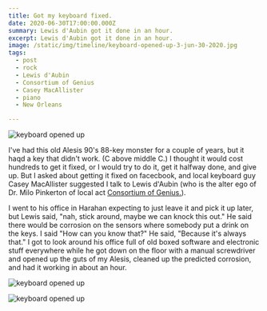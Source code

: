 ```yaml
---
title: Got my keyboard fixed.
date: 2020-06-30T17:00:00.000Z
summary: Lewis d'Aubin got it done in an hour.
excerpt: Lewis d'Aubin got it done in an hour.
image: /static/img/timeline/keyboard-opened-up-3-jun-30-2020.jpg
tags:
  - post 
  - rock
  - Lewis d'Aubin
  - Consortium of Genius
  - Casey MacAllister
  - piano
  - New Orleans

---
```


![keyboard opened up](/static/img/timeline/keyboard-opened-up-1-jun-30-2020.jpg "keyboard opened up")

I've had this old Alesis 90's 88-key monster for a couple of years, but it haqd a key that didn't work. (C above middle C.) I thought it would cost hundreds to get it fixed, or I would try to do it, get it halfway done, and give up. But I asked about getting it fixed on facecbook, and local keyboard guy Casey MacAllister suggested I talk to Lewis d'Aubin (who is the alter ego of Dr. Milo Pinkerton of local act [Consortium of Genius.](http://www.consortiumofgenius.com/)).

I went to his office in Harahan expecting to just leave it and pick it up later, but Lewis said, "nah, stick around, maybe we can knock this out." He said there would be corrosion on the sensors where somebody put a drink on the keys. I said "How can you know that?" He said, "Because it's always that." I got to look around his office full of old boxed software and electronic stuff everywhere while he got down on the floor with a manual screwdriver and opened up the guts of my Alesis, cleaned up the predicted corrosion, and had it working in about an hour.

![keyboard opened up](/static/img/timeline/keyboard-opened-up-2-jun-30-2020.jpg "keyboard opened up")

![keyboard opened up](/static/img/timeline/keyboard-opened-up-3-jun-30-2020.jpg "keyboard opened up")
